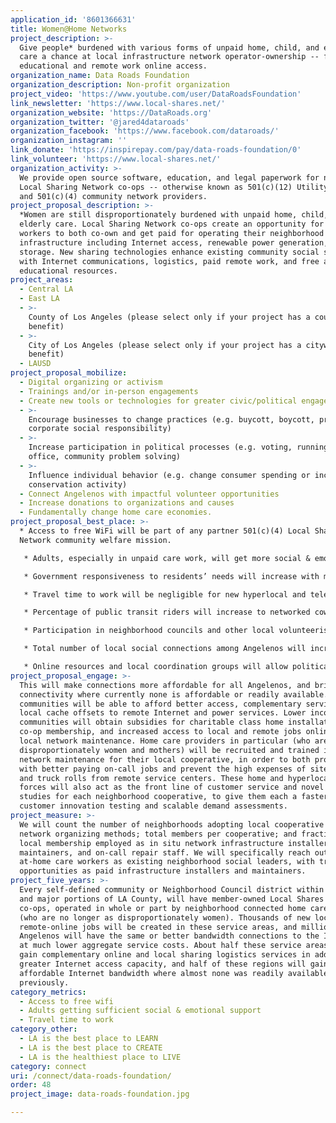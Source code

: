 ```yaml
---
application_id: '8601366631'
title: Women@Home Networks
project_description: >-
  Give people* burdened with various forms of unpaid home, child, and elderly
  care a chance at local infrastructure network operator-ownership -- for better
  educational and remote work online access.
organization_name: Data Roads Foundation
organization_description: Non-profit organization
project_video: 'https://www.youtube.com/user/DataRoadsFoundation'
link_newsletter: 'https://www.local-shares.net/'
organization_website: 'https://DataRoads.org'
organization_twitter: '@jared4dataroads'
organization_facebook: 'https://www.facebook.com/dataroads/'
organization_instagram: ''
link_donate: 'https://inspirepay.com/pay/data-roads-foundation/0'
link_volunteer: 'https://www.local-shares.net/'
organization_activity: >-
  We provide open source software, education, and legal paperwork for nonprofit
  Local Sharing Network co-ops -- otherwise known as 501(c)(12) Utility Co-ops
  and 501(c)(4) community network providers.
project_proposal_description: >-
  *Women are still disproportionately burdened with unpaid home, child, and
  elderly care. Local Sharing Network co-ops create an opportunity for all care
  workers to both co-own and get paid for operating their neighborhood sharing
  infrastructure including Internet access, renewable power generation, and
  storage. New sharing technologies enhance existing community social sharing
  with Internet communications, logistics, paid remote work, and free all-ages
  educational resources.
project_areas:
  - Central LA
  - East LA
  - >-
    County of Los Angeles (please select only if your project has a countywide
    benefit)
  - >-
    City of Los Angeles (please select only if your project has a citywide
    benefit)
  - LAUSD
project_proposal_mobilize:
  - Digital organizing or activism
  - Trainings and/or in-person engagements
  - Create new tools or technologies for greater civic/political engagement
  - >-
    Encourage businesses to change practices (e.g. buycott, boycott, promote
    corporate social responsibility)
  - >-
    Increase participation in political processes (e.g. voting, running for
    office, community problem solving)
  - >-
    Influence individual behavior (e.g. change consumer spending or increase
    conservation activity)
  - Connect Angelenos with impactful volunteer opportunities
  - Increase donations to organizations and causes
  - Fundamentally change home care economies.
project_proposal_best_place: >-
  * Access to free WiFi will be part of any partner 501(c)(4) Local Shares
  Network community welfare mission.

   * Adults, especially in unpaid care work, will get more social & emotional support in the co-ownership and operation of these networks.

   * Government responsiveness to residents’ needs will increase with more ready access to online government resources.

   * Travel time to work will be negligible for new hyperlocal and telecommuting jobs.

   * Percentage of public transit riders will increase to networked coworking hubs in each neighborhood served, and as a result of more previous vehicle commuters now working from home.

   * Participation in neighborhood councils and other local volunteerism will become more convenient as home care workers are allowed to stay nearby all day, with no long commutes between local functions.

   * Total number of local social connections among Angelenos will increase with cooperative membership.

   * Online resources and local coordination groups will allow political messages and voting process updates to be communicated more readily around each service neighborhood.
project_proposal_engage: >-
  This will make connections more affordable for all Angelenos, and bring
  connectivity where currently none is affordable or readily available. Richer
  communities will be able to afford better access, complementary services, and
  local cache offsets to remote Internet and power services. Lower income
  communities will obtain subsidies for charitable class home installations,
  co-op membership, and increased access to local and remote jobs online or in
  local network maintenance. Home care providers in particular (who are still
  disproportionately women and mothers) will be recruited and trained in routine
  network maintenance for their local cooperative, in order to both provide them
  with better paying on-call jobs and prevent the high expenses of site visits
  and truck rolls from remote service centers. These home and hyperlocal work
  forces will also act as the front line of customer service and novel service
  studies for each neighborhood cooperative, to give them each a faster lead in
  customer innovation testing and scalable demand assessments.
project_measure: >-
  We will count the number of neighborhoods adopting local cooperative sharing
  network organizing methods; total members per cooperative; and fraction of new
  local membership employed as in situ network infrastructure installers,
  maintainers, and on-call repair staff. We will specifically reach out to
  at-home care workers as existing neighborhood social leaders, with training
  opportunities as paid infrastructure installers and maintainers.
project_five_years: >-
  Every self-defined community or Neighborhood Council district within LA City,
  and major portions of LA County, will have member-owned Local Shares Network
  co-ops, operated in whole or part by neighborhood connected home care workers
  (who are no longer as disproportionately women). Thousands of new local and
  remote-online jobs will be created in these service areas, and millions more
  Angelenos will have the same or better bandwidth connections to the Internet
  at much lower aggregate service costs. About half these service areas will
  gain complementary online and local sharing logistics services in addition to
  greater Internet access capacity, and half of these regions will gain
  affordable Internet bandwidth where almost none was readily available
  previously.
category_metrics:
  - Access to free wifi
  - Adults getting sufficient social & emotional support
  - Travel time to work
category_other:
  - LA is the best place to LEARN
  - LA is the best place to CREATE
  - LA is the healthiest place to LIVE
category: connect
uri: /connect/data-roads-foundation/
order: 48
project_image: data-roads-foundation.jpg

---
```

